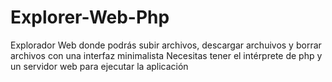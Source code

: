 # Explorer-Web-Php

Explorador Web donde podrás subir archivos, descargar archuivos y borrar archivos con una interfaz minimalista
Necesitas tener el intérprete de php y un servidor web para ejecutar la aplicación

